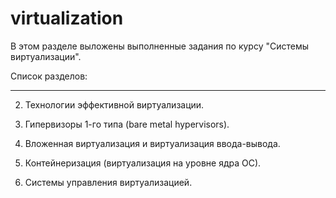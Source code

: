 # virtualization
В этом разделе выложены выполненные задания по курсу "Системы виртуализации".

Список разделов:

----
2.	Технологии эффективной виртуализации.

4.	Гипервизоры 1-го типа (bare metal hypervisors).
6.	Вложенная виртуализация и виртуализация ввода-вывода.
7.	Контейнеризация (виртуализация на уровне ядра ОС).
8.	Системы управления виртуализацией.

